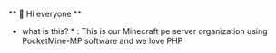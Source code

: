 ** 👋 Hi everyone **
* what is this? * : This is our Minecraft pe server organization using PocketMine-MP software and we love PHP
